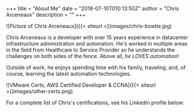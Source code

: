 +++
title = "About Me"
date = "2018-07-10T010:13:50Z"
author = "Chris Arceneaux"
description = ""
+++

![Picture of Chris Arceneaux]({{< siteurl >}}images/chris-bowtie.jpg)

Chris Arceneaux is a developer with over 15 years experience in datacenter infrastructure administration and automation. He's worked in multiple areas in the field from Healthcare to Service Provider so he understands the challenges on both sides of the fence. Above all, *he LOVES automation*!

Outside of work, he enjoys spending time with his family, traveling, and, of course, learning the latest automation technologies.

![VMware Certs, AWS Certified Developer & CCNA]({{< siteurl >}}images/other-certs.png)

For a complete list of Chris's certifications, see his LinkedIn profile below:

<script src="//platform.linkedin.com/in.js" type="text/javascript"></script><script type="IN/MemberProfile" data-id="http://www.linkedin.com/in/chris-arceneaux-8903047" data-format="inline" data-related="false"></script>